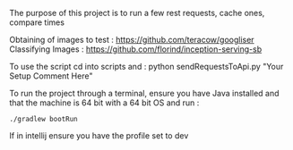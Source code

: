 The purpose of this project is to run a few rest requests, cache ones, compare times

Obtaining of images to test : https://github.com/teracow/googliser
Classifying Images : https://github.com/florind/inception-serving-sb


To use the script cd into scripts and :
python sendRequestsToApi.py "Your Setup Comment Here"


To run the project through a terminal, ensure you have Java installed and that the machine is 64 bit with a 64 bit OS and run :

```./gradlew bootRun```


If in intellij ensure you have the profile set to dev